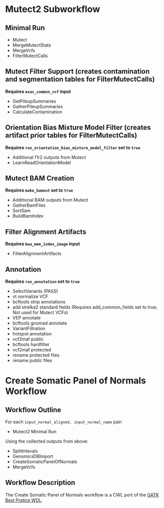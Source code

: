 # Mutect2 Subworkflow

## Minimal Run
- Mutect
- MergeMutectStats
- MergeVcfs
- FilterMutectCalls

## Mutect Filter Support (creates contamination and segmentation tables for FilterMutectCalls)
__Requires `exac_common_vcf` input__

- GetPileupSummaries
- GatherPileupSummaries
- CalculateContamination

## Orientation Bias Mixture Model Filter (creates artifact prior tables for FilterMutectCalls)
__Requires `run_orientation_bias_mixture_model_filter` set to `true`__

- Additional f1r2 outputs from Mutect
- LearnReadOrientationModel

## Mutect BAM Creation
__Requires `make_bamout` set to `true`__

- Additional BAM outputs from Mutect
- GatherBamFiles
- SortSam
- BuildBamIndex

## Filter Alignment Artifacts
__Requires `bwa_mem_index_image` input__

- FilterAlignmentArtifacts

## Annotation
__Requires `run_annotation` set to `true`__

- SelectVariants (PASS)
- vt normalize VCF
- bcftools strip annotations
- add strelka2 standard fields (Requires add_common_fields set to true; Not used for Mutect VCFs)
- VEP annotate
- bcftools gnomad annotate
- VariantFiltration
- hotspot annotation
- vcf2maf public
- bcftools hardfilter
- vcf2maf protected
- rename protected files
- rename public files


# Create Somatic Panel of Normals Workflow

## Workflow Outline
For each `input_normal_aligned, input_normal_name` pair:
- Mutect2 Minimal Run

Using the collected outputs from above:
- SplitIntevals
- GenomicsDBImport
- CreateSomaticPanelOfNormals
- MergeVcfs

## Workflow Description
The Create Somatic Panel of Normals workflow is a CWL port of the [GATK Best Pratice WDL](https://github.com/broadinstitute/gatk/blob/master/scripts/mutect2_wdl/mutect2_pon.wdl).

